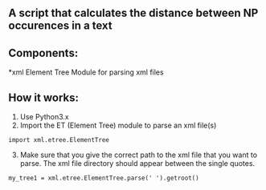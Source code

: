 ## A script that calculates the distance between NP occurences in a text

## Components:
*xml Element Tree Module for parsing xml files

## How it works:
1. Use Python3.x
2. Import the ET (Element Tree) module to parse an xml file(s)
  ```
  import xml.etree.ElementTree
  ```
3. Make sure that you give the correct path to the xml file that you want to parse. The xml file directory should appear between the single quotes.
  ```
  my_tree1 = xml.etree.ElementTree.parse(' ').getroot()
 ```
